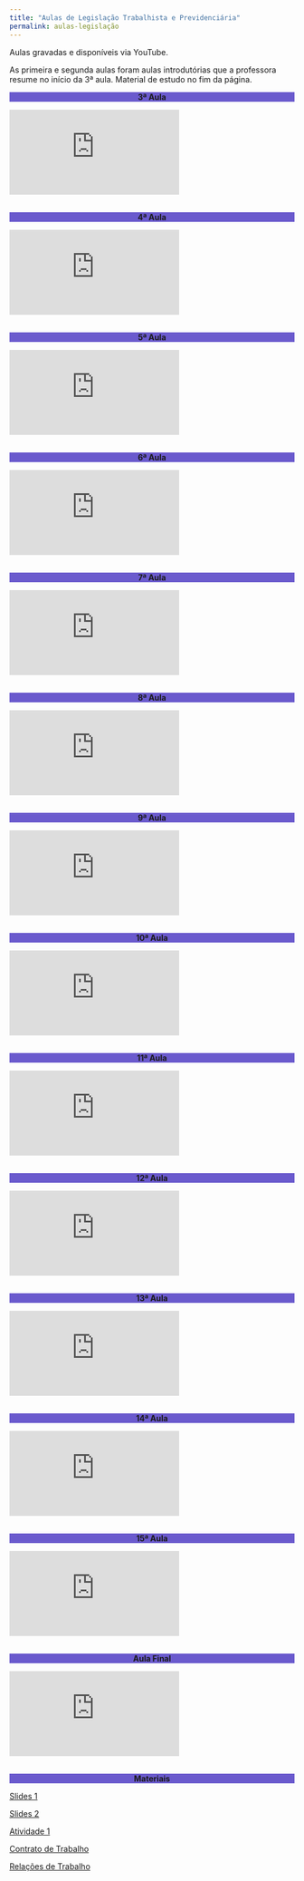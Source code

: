 ```yaml
---
title: "Aulas de Legislação Trabalhista e Previdenciária"
permalink: aulas-legislação
---
```

Aulas gravadas e disponíveis via YouTube.

As primeira e segunda aulas foram aulas introdutórias que a professora resume no início da 3ª aula. Material de estudo no fim da página.


<div style="text-align:center"><b><p style="background-color:SlateBlue;">3ª Aula</p></b></div>

<div class="container"><iframe class="responsive-iframe" src="https://www.youtube.com/embed/xXU_z7fsnf0" title="YouTube video player" frameborder="0" allow="accelerometer; autoplay; clipboard-write; encrypted-media; gyroscope; picture-in-picture" allowfullscreen></iframe></div>
<br>

<div style="text-align:center"><b><p style="background-color:SlateBlue;">4ª Aula</p></b></div>

<div class="container"><iframe class="responsive-iframe" src="https://www.youtube.com/embed/0UUVdjP4o9E" title="YouTube video player" frameborder="0" allow="accelerometer; autoplay; clipboard-write; encrypted-media; gyroscope; picture-in-picture" allowfullscreen></iframe></div>
<br>

<div style="text-align:center"><b><p style="background-color:SlateBlue;">5ª Aula</p></b></div>

<div class="container"><iframe class="responsive-iframe" src="https://www.youtube.com/embed/2lY43g_yyZs" title="YouTube video player" frameborder="0" allow="accelerometer; autoplay; clipboard-write; encrypted-media; gyroscope; picture-in-picture" allowfullscreen></iframe></div>
<br>

<div style="text-align:center"><b><p style="background-color:SlateBlue;">6ª Aula</p></b></div>

<div class="container"><iframe class="responsive-iframe" src="https://www.youtube.com/embed/HN3lVrn0-Lc" title="YouTube video player" frameborder="0" allow="accelerometer; autoplay; clipboard-write; encrypted-media; gyroscope; picture-in-picture" allowfullscreen></iframe></div>
<br>

<div style="text-align:center"><b><p style="background-color:SlateBlue;">7ª Aula</p></b></div>

<div class="container"><iframe class="responsive-iframe" src="https://www.youtube.com/embed/tI06Vs9aYAE" title="YouTube video player" frameborder="0" allow="accelerometer; autoplay; clipboard-write; encrypted-media; gyroscope; picture-in-picture" allowfullscreen></iframe></div>
<br>

<div style="text-align:center"><b><p style="background-color:SlateBlue;">8ª Aula</p></b></div>

<div class="container"><iframe class="responsive-iframe" src="https://www.youtube.com/embed/FbK9WBCY3oc" title="YouTube video player" frameborder="0" allow="accelerometer; autoplay; clipboard-write; encrypted-media; gyroscope; picture-in-picture" allowfullscreen></iframe></div>
<br>

<div style="text-align:center"><b><p style="background-color:SlateBlue;">9ª Aula</p></b></div>

<div class="container"><iframe class="responsive-iframe" src="https://www.youtube.com/embed/KhY-0OVI-Tk" title="YouTube video player" frameborder="0" allow="accelerometer; autoplay; clipboard-write; encrypted-media; gyroscope; picture-in-picture" allowfullscreen></iframe></div>
<br>

<div style="text-align:center"><b><p style="background-color:SlateBlue;">10ª Aula</p></b></div>

<div class="container"><iframe class="responsive-iframe" src="https://www.youtube.com/embed/AWjq7LDT1cA" title="YouTube video player" frameborder="0" allow="accelerometer; autoplay; clipboard-write; encrypted-media; gyroscope; picture-in-picture" allowfullscreen></iframe></div>
<br>

<div style="text-align:center"><b><p style="background-color:SlateBlue;">11ª Aula</p></b></div>

<div class="container"><iframe class="responsive-iframe" src="https://www.youtube.com/embed/sUGMa5ncNjk" title="YouTube video player" frameborder="0" allow="accelerometer; autoplay; clipboard-write; encrypted-media; gyroscope; picture-in-picture" allowfullscreen></iframe></div>
<br>

<div style="text-align:center"><b><p style="background-color:SlateBlue;">12ª Aula</p></b></div>

<div class="container"><iframe class="responsive-iframe" src="https://www.youtube.com/embed/IjWTmXGqhSk" title="YouTube video player" frameborder="0" allow="accelerometer; autoplay; clipboard-write; encrypted-media; gyroscope; picture-in-picture" allowfullscreen></iframe></div>
<br>

<div style="text-align:center"><b><p style="background-color:SlateBlue;">13ª Aula</p></b></div>

<div class="container"><iframe class="responsive-iframe" src="https://www.youtube.com/embed/O5EOecwuyfU" title="YouTube video player" frameborder="0" allow="accelerometer; autoplay; clipboard-write; encrypted-media; gyroscope; picture-in-picture" allowfullscreen></iframe></div>
<br>

<div style="text-align:center"><b><p style="background-color:SlateBlue;">14ª Aula</p></b></div>

<div class="container"><iframe class="responsive-iframe" src="https://www.youtube.com/embed/OpS-5I9He70" title="YouTube video player" frameborder="0" allow="accelerometer; autoplay; clipboard-write; encrypted-media; gyroscope; picture-in-picture" allowfullscreen></iframe></div>
<br>

<div style="text-align:center"><b><p style="background-color:SlateBlue;">15ª Aula</p></b></div>

<div class="container"><iframe class="responsive-iframe" src="https://www.youtube.com/embed/3z6v1g8WQMI" title="YouTube video player" frameborder="0" allow="accelerometer; autoplay; clipboard-write; encrypted-media; gyroscope; picture-in-picture" allowfullscreen></iframe></div>
<br>

<div style="text-align:center"><b><p style="background-color:SlateBlue;">Aula Final</p></b></div>

<div class="container"><iframe class="responsive-iframe" src="https://www.youtube.com/embed/baWrTPBEEeU" title="YouTube video player" frameborder="0" allow="accelerometer; autoplay; clipboard-write; encrypted-media; gyroscope; picture-in-picture" allowfullscreen></iframe></div>
<br>

<div style="text-align:center"><b><p style="background-color:SlateBlue;">Materiais</p></b></div>

<a href="https://github.com/willalvin/bem-vindo-sonegador/blob/main/_posts/arquivos/Direito_Trabalhista_Previdenci%C3%A1rio_Slides3.pptx?raw=true" title="Slides 1">Slides 1</a>

<a href="https://github.com/willalvin/bem-vindo-sonegador/blob/main/_posts/arquivos/Aula%202.pptx?raw=true" title="Slides 2">Slides 2</a>

<a href="https://github.com/willalvin/bem-vindo-sonegador/blob/main/_posts/arquivos/Atividade_leg.pdf?raw=true" title="Atividade 1">Atividade 1</a>

<a href="https://github.com/willalvin/bem-vindo-sonegador/blob/main/_posts/arquivos/3%20-%20CONTRATO%20DE%20TRABALHO.docx?raw=true" title="Contrato de Trabalho">Contrato de Trabalho</a>

<a href="https://github.com/willalvin/bem-vindo-sonegador/blob/main/_posts/arquivos/2%20-%20RELA%C3%87%C3%95ES%20DE%20TRABALHO.docx?raw=true" title="Relações de Trabalho">Relações de Trabalho</a>
